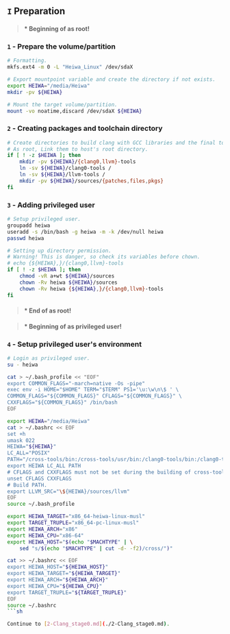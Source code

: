 ## `I` Preparation
> #### * Beginning of as root!
### `1` - Prepare the volume/partition
```sh
# Formatting.
mkfs.ext4 -m 0 -L "Heiwa_Linux" /dev/sdaX

# Export mountpoint variable and create the directory if not exists.
export HEIWA="/media/Heiwa"
mkdir -pv ${HEIWA}

# Mount the target volume/partition.
mount -vo noatime,discard /dev/sdaX ${HEIWA}
```

### `2` - Creating packages and toolchain directory
```sh
# Create directories to build clang with GCC libraries and the final toolchain without GCC libraries.
# As root, Link them to host's root directory.
if [ ! -z $HEIWA ]; then
    mkdir -pv ${HEIWA}/{clang0,llvm}-tools
    ln -sv ${HEIWA}/clang0-tools /
    ln -sv ${HEIWA}/llvm-tools /
    mkdir -pv ${HEIWA}/sources/{patches,files,pkgs}
fi
```

### `3` - Adding privileged user
```sh
# Setup privileged user.
groupadd heiwa
useradd -s /bin/bash -g heiwa -m -k /dev/null heiwa
passwd heiwa

# Setting up directory permission.
# Warning! This is danger, so check its variables before chown.
# echo {${HEIWA},}/{clang0,llvm}-tools
if [ ! -z $HEIWA ]; then
    chmod -vR a+wt ${HEIWA}/sources
    chown -Rv heiwa ${HEIWA}/sources
    chown -Rv heiwa {${HEIWA},}/{clang0,llvm}-tools
fi
```
> #### * End of as root!

> #### * Beginning of as privileged user!
### `4` - Setup privileged user's environment
```sh
# Login as privileged user.
su - heiwa

cat > ~/.bash_profile << "EOF"
export COMMON_FLAGS="-march=native -Os -pipe"
exec env -i HOME="$HOME" TERM="$TERM" PS1='\u:\w\n\$ ' \
COMMON_FLAGS="${COMMON_FLAGS}" CFLAGS="${COMMON_FLAGS}" \
CXXFLAGS="${COMMON_FLAGS}" /bin/bash
EOF

export HEIWA="/media/Heiwa"
cat > ~/.bashrc << EOF
set +h
umask 022
HEIWA="${HEIWA}"
LC_ALL="POSIX"
PATH="/cross-tools/bin:/cross-tools/usr/bin:/clang0-tools/bin:/clang0-tools/usr/bin:/llvm-tools/bin:/llvm-tools/usr/bin:/bin:/usr/bin"
export HEIWA LC_ALL PATH
# CFLAGS and CXXFLAGS must not be set during the building of cross-tools.
unset CFLAGS CXXFLAGS
# Build PATH.
export LLVM_SRC="\${HEIWA}/sources/llvm"
EOF
source ~/.bash_profile

export HEIWA_TARGET="x86_64-heiwa-linux-musl"
export TARGET_TRUPLE="x86_64-pc-linux-musl"
export HEIWA_ARCH="x86"
export HEIWA_CPU="x86-64"
export HEIWA_HOST="$(echo "$MACHTYPE" | \
    sed "s/$(echo "$MACHTYPE" | cut -d- -f2)/cross/")"

cat >> ~/.bashrc << EOF
export HEIWA_HOST="${HEIWA_HOST}"
export HEIWA_TARGET="${HEIWA_TARGET}"
export HEIWA_ARCH="${HEIWA_ARCH}"
export HEIWA_CPU="${HEIWA_CPU}"
export TARGET_TRUPLE="${TARGET_TRUPLE}"
EOF
source ~/.bashrc
```sh

Continue to [2-Clang_stage0.md](./2-Clang_stage0.md).
